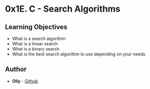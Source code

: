 # 0x1E. C - Search Algorithms

## Learning Objectives

- What is a search algorithm
- What is a linear search
- What is a binary search
- What is the best search algorithm to use depending on your needs


## Author

- **Olly** - [Github](github.com/ollyimanishimwe)